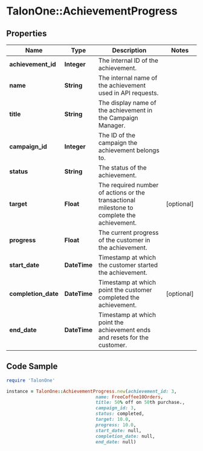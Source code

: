 # TalonOne::AchievementProgress

## Properties

Name | Type | Description | Notes
------------ | ------------- | ------------- | -------------
**achievement_id** | **Integer** | The internal ID of the achievement. | 
**name** | **String** | The internal name of the achievement used in API requests.  | 
**title** | **String** | The display name of the achievement in the Campaign Manager. | 
**campaign_id** | **Integer** | The ID of the campaign the achievement belongs to. | 
**status** | **String** | The status of the achievement. | 
**target** | **Float** | The required number of actions or the transactional milestone to complete the achievement. | [optional] 
**progress** | **Float** | The current progress of the customer in the achievement. | 
**start_date** | **DateTime** | Timestamp at which the customer started the achievement. | 
**completion_date** | **DateTime** | Timestamp at which point the customer completed the achievement. | [optional] 
**end_date** | **DateTime** | Timestamp at which point the achievement ends and resets for the customer. | 

## Code Sample

```ruby
require 'TalonOne'

instance = TalonOne::AchievementProgress.new(achievement_id: 3,
                                 name: FreeCoffee10Orders,
                                 title: 50% off on 50th purchase.,
                                 campaign_id: 3,
                                 status: completed,
                                 target: 10.0,
                                 progress: 10.0,
                                 start_date: null,
                                 completion_date: null,
                                 end_date: null)
```



